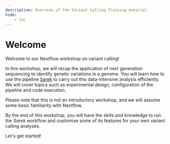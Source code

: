 ```yaml
---
description: Overview of the Variant Calling Training material
hide:
    - toc
---
```


# Welcome

Welcome to our Nextflow workshop on variant calling!

In this workshop, we will recap the application of next generation sequencing to identify genetic variations in a genome. You will learn how to use the pipeline [Sarek](https://nf-co.re/sarek) to carry out this data-intensive analysis efficiently. We will cover topics such as experimental design, configuration of the pipeline and code execution.

Please note that this is not an introductory workshop, and we will assume some basic familiarity with Nextflow.

By the end of this workshop, you will have the skills and knowledge to run the _Sarek_ workflow and customise some of its features for your own variant calling analyses.

Let's get started!
